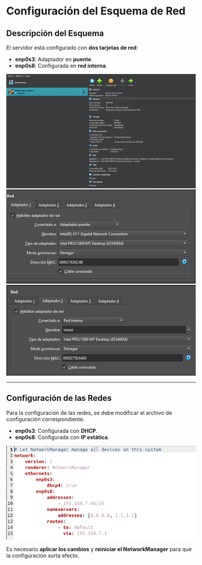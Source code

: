 # Configuración del Esquema de Red  

## Descripción del Esquema  

El servidor está configurado con **dos tarjetas de red**:  

- **enp0s3**: Adaptador en **puente**.  
- **enp0s8**: Configurada en **red interna**.    

![servicio](https://github.com/N1tr0Zeu5/nginx/blob/main/img/nginx/esquema-red0.png) 
![servicio](https://github.com/N1tr0Zeu5/nginx/blob/main/img/nginx/esquema-red1.png)  
![servicio](https://github.com/N1tr0Zeu5/nginx/blob/main/img/nginx/esquema-red2.png)

---

## Configuración de las Redes  

Para la configuración de las redes, se debe modificar el archivo de configuración correspondiente.  

- **enp0s3**: Configurada con **DHCP**.  
- **enp0s8**: Configurada con **IP estática**.  

![servicio](https://github.com/N1tr0Zeu5/nginx/blob/main/img/nginx/netplan-setting.png)

Es necesario **aplicar los cambios** y **reiniciar el NetworkManager** para que la configuración surta efecto.  
